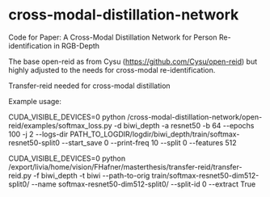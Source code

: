 # cross-modal-distillation-network
Code for Paper: A Cross-Modal Distillation Network for Person Re-identification in RGB-Depth

The base open-reid as from Cysu (https://github.com/Cysu/open-reid) but highly adjusted to the needs for cross-modal re-identification.

Transfer-reid needed for cross-modal distillation

Example usage:

CUDA_VISIBLE_DEVICES=0 python /cross-modal-distillation-network/open-reid/examples/softmax_loss.py -d biwi_depth -a resnet50 -b 64 --epochs 100 -j 2 --logs-dir PATH_TO_LOGDIR/logdir/biwi_depth/train/softmax-resnet50-split0 --start_save 0 --print-freq 10 --split 0 --features 512

CUDA_VISIBLE_DEVICES=0 python /export/livia/home/vision/FHafner/masterthesis/transfer-reid/transfer-reid.py -f biwi_depth  -t biwi --path-to-orig train/softmax-resnet50-dim512-split0/ --name softmax-resnet50-dim512-split0/ --split-id 0 --extract True
